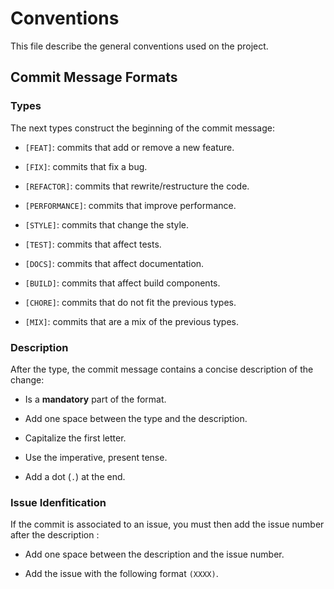 # Conventions 

This file describe the general conventions used on the project.

## Commit Message Formats

### Types

The next types construct the beginning of the commit message:

* `[FEAT]`: commits that add or remove a new feature.

* `[FIX]`: commits that fix a bug.

* `[REFACTOR]`: commits that rewrite/restructure the code.

* `[PERFORMANCE]`: commits that improve performance.

* `[STYLE]`: commits that change the style.

* `[TEST]`: commits that affect tests.

* `[DOCS]`: commits that affect documentation.

* `[BUILD]`: commits that affect build components.

* `[CHORE]`: commits that do not fit the previous types.

* `[MIX]`: commits that are a mix of the previous types.

### Description

After the type, the commit message contains a concise description of the change:

* Is a **mandatory** part of the format.

* Add one space between the type and the description.

* Capitalize the first letter.

* Use the imperative, present tense.

* Add a dot (`.`) at the end.

### Issue Idenfitication

If the commit is associated to an issue, you must then add the issue number after the description :

* Add one space between the description and the issue number.

* Add the issue with the following format `(XXXX)`.
